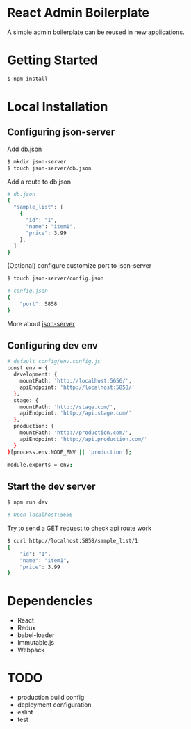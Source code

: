 # React Admin Boilerplate

A simple admin boilerplate can be reused in new applications.

# Getting Started
```sh
$ npm install
```

# Local Installation


## Configuring json-server

Add db.json

```sh
$ mkdir json-server
$ touch json-server/db.json
```

Add a route to db.json

```sh 
# db.json
{
  "sample_list": [
    {
      "id": "1",
      "name": "item1",
      "price": 3.99
    },
  ]
}

```


(Optional) configure customize port to json-server

```sh
$ touch json-server/config.json

# config.json
{
	"port": 5858
}
```


More about [json-server](https://github.com/typicode/json-server)

## Configuring dev env



```sh
# default config/env.config.js 
const env = {
  development: {
    mountPath: 'http://localhost:5656/',
    apiEndpoint: 'http://localhost:5858/'
  },
  stage: {
    mountPath: 'http://stage.com/',
    apiEndpoint: 'http://api.stage.com/'
  },
  production: {
    mountPath: 'http://production.com/',
    apiEndpoint: 'http://api.production.com/'
  }
}[process.env.NODE_ENV || 'production'];

module.exports = env;
```

## Start the dev server


```sh
$ npm run dev

# Open localhost:5656
```

Try to send a GET request to check api route work

```sh
$ curl http://localhost:5858/sample_list/1
{
	"id": "1",
	"name": "item1",
	"price": 3.99
}
```


# Dependencies
* React
* Redux
* babel-loader
* Immutable.js
* Webpack

# TODO
* production build config
* deployment configuration
* eslint
* test
